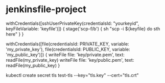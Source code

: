 # jenkinsfile-project

withCredentials([sshUserPrivateKey(credentialsId: "yourkeyid", keyFileVariable: 'keyfile')]) {
       stage('scp-f/b') {
        sh "scp -i ${keyfile} do sth here"
       }
   }


withCredentials([file(credentialsId: PRIVATE_KEY, variable: 'my_private_key'),
                 file(credentialsId: PUBLIC_KEY, variable: 'my_public_key')]) {
        writeFile file: 'key/private.pem', text: readFile(my_private_key)
        writeFile file: 'key/public.pem', text: readFile(my_public_key)
    }

kubectl create secret tls test-tls --key="tls.key" --cert="tls.crt"
